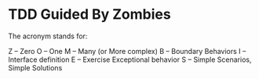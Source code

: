 # TDD Guided By Zombies

The acronym stands for:

Z – Zero
O – One
M – Many (or More complex)
B – Boundary Behaviors
I – Interface definition
E – Exercise Exceptional behavior
S – Simple Scenarios, Simple Solutions
